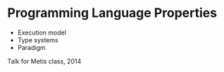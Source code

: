 # Programming Language Properties

* Execution model
* Type systems
* Paradigm

Talk for Metis class, 2014
